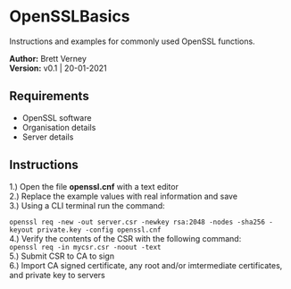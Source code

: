# OpenSSLBasics
Instructions and examples for commonly used OpenSSL functions.

**Author:** Brett Verney</br>
**Version:** v0.1 | 20-01-2021

## Requirements

- OpenSSL software
- Organisation details
- Server details

## Instructions

1.) Open the file **openssl.cnf** with a text editor</br>
2.) Replace the example values with real information and save</br>
3.) Using a CLI terminal run the command:</br>

```openssl req -new -out server.csr -newkey rsa:2048 -nodes -sha256 -keyout private.key -config openssl.cnf```</br>
4.) Verify the contents of the CSR with the following command:</br>
```openssl req -in mycsr.csr -noout -text```</br>
5.) Submit CSR to CA to sign</br>
6.) Import CA signed certificate, any root and/or imtermediate certificates, and private key to servers</br>
